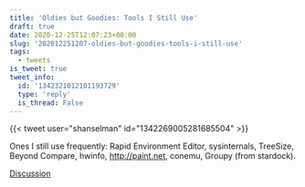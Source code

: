 ```yaml
---
title: 'Oldies but Goodies: Tools I Still Use'
draft: true
date: 2020-12-25T12:07:23+00:00
slug: '202012251207-oldies-but-goodies-tools-i-still-use'
tags:
  - tweets
is_tweet: true
tweet_info:
  id: '1342321012101193729'
  type: 'reply'
  is_thread: False
---
```




{{< tweet user="shanselman" id="1342269005281685504" >}}

Ones I still use frequently: Rapid Environment Editor, sysinternals, TreeSize, Beyond Compare, hwinfo, <http://paint.net>, conemu, Groupy (from stardock).

[Discussion](https://x.com/sytelus/status/1342321012101193729)
